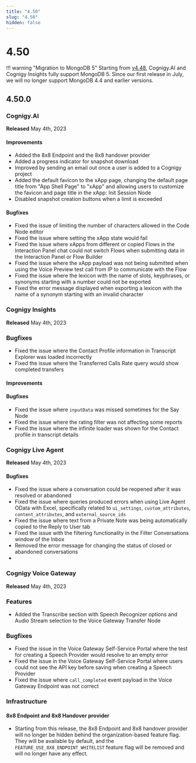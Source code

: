 ```yaml
---
title: "4.50"
slug: "4.50"
hidden: false
---
```


# 4.50

!!! warning "Migration to MongoDB 5"
    Starting from [v4.48](4.48.md),  Cognigy.AI and Cognigy Insights fully support MongoDB 5. Since our first release in July, we will no longer support MongoDB 4.4 and earlier versions.

## 4.50.0

### Cognigy.AI

**Released** May 4th, 2023

#### Improvements

- Added the 8x8 Endpoint and the 8x8 handover provider
- Added a progress indicator for snapshot download 
- Improved by sending an email out once a user is added to a Cognigy project
- Added the default favicon to the xApp page, changing the default page title from "App Shell Page" to "xApp" and allowing users to customize the favicon and page title in the xApp: Init Session Node
- Disabled snapshot creation buttons when a limit is exceeded

#### Bugfixes

- Fixed the issue of limiting the number of characters allowed in the Code Node editor
- Fixed the issue where setting the xApp state would fail
- Fixed the issue where xApps from different or copied Flows in the Interaction Panel chat could not switch Flows when submitting data in the Interaction Panel or Flow Builder
- Fixed the issue where the xApp payload was not being submitted when using the Voice Preview test call from IP to communicate with the Flow
- Fixed the issue where the lexicon with the name of slots, keyphrases, or synonyms starting with a number could not be exported
- Fixed the error message displayed when exporting a lexicon with the name of a synonym starting with an invalid character

### Cognigy Insights

**Released** May 4th, 2023

### Bugfixes

- Fixed the issue where the Contact Profile information in Transcript Explorer was loaded incorrectly
- Fixed the issue where the Transferred Calls Rate query would show completed transfers

#### Improvements

#### Bugfixes

- Fixed the issue where `inputData` was missed sometimes for the Say Node
- Fixed the issue where the rating filter was not affecting some reports
- Fixed the issue where the infinite loader was shown for the Contact profile in transcript details

### Cognigy Live Agent

**Released** May 4th, 2023

#### Bugfixes

- Fixed the issue where a conversation could be reopened after it was resolved or abandoned
- Fixed the issue where queries produced errors when using Live Agent OData with Excel, specifically related to `ui_settings`, `custom_attributes`, `content_attributes`, and `external_source_ids`
- Fixed the issue where text from a Private Note was being automatically copied to the Reply to User tab
- Fixed the issue with the filtering functionality in the Filter Conversations window of the Inbox
- Removed the error message for changing the status of closed or abandoned conversations
- 
### Cognigy Voice Gateway

**Released** May 4th, 2023

### Features

- Added the Transcribe section with Speech Recognizer options and Audio Stream selection to the Voice Gateway Transfer Node

### Bugfixes

- Fixed the issue in the Voice Gateway Self-Service Portal where the test for creating a Speech Provider would resolve to an empty error
- Fixed the issue in the Voice Gateway Self-Service Portal where users could not see the API key before saving when creating a Speech Provider
- Fixed the issue where `call_completed` event payload in the Voice Gateway Endpoint was not correct

### Infrastructure

#### 8x8 Endpoint and 8x8 Handover provider

- Starting from this release, the 8x8 Endpoint and 8x8 handover provider will no longer be hidden behind the organization-based feature flag. They will be available by default, and the `FEATURE_USE_8X8_ENDPOINT_WHITELIST` feature flag will be removed and will no longer have any effect.
